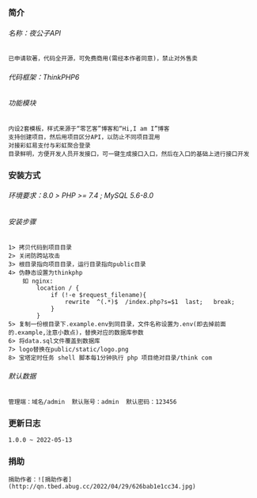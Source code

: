 ### 简介
###### 名称：夜公子API
    已申请软著，代码全开源，可免费商用(需经本作者同意)，禁止对外售卖
###### 代码框架：ThinkPHP6
###### 功能模块
    内设2套模板，样式来源于“零艺客”博客和“Hi,I am I”博客
    支持创建项目，然后用项目区分API，以防止不同项目混用
    对接彩虹易支付与彩虹聚合登录
    目录鲜明，方便开发人员开发接口，可一键生成接口入口，然后在入口的基础上进行接口开发
### 安装方式
###### 环境要求：8.0 > PHP >= 7.4 ; MySQL 5.6-8.0
###### 安装步骤 
    1> 拷贝代码到项目目录
    2> 关闭防跨站攻击
    3> 根目录指向项目目录，运行目录指向public目录
    4> 伪静态设置为thinkphp
        如 nginx:
            location / {
                if (!-e $request_filename){
                    rewrite  ^(.*)$  /index.php?s=$1  last;   break;
                }
            }
    5> 复制一份根目录下.example.env到同目录，文件名称设置为.env(即去掉前面的.example,注意小数点)，替换对应的数据库参数
    6> 将data.sql文件覆盖到数据库
    7> logo替换在public/static/logo.png
    8> 宝塔定时任务 shell 脚本每1分钟执行 php 项目绝对目录/think com
###### 默认数据
    管理端：域名/admin  默认账号：admin  默认密码：123456
### 更新日志
    1.0.0 ~ 2022-05-13
### 捐助
    捐助作者：![捐助作者](http://qn.tbed.abug.cc/2022/04/29/626bab1e1cc34.jpg)